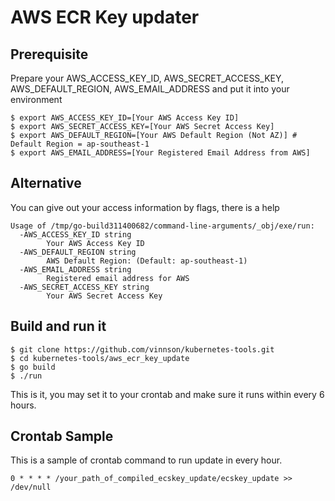 # AWS ECR Key updater

## Prerequisite
Prepare your AWS_ACCESS_KEY_ID, AWS_SECRET_ACCESS_KEY, AWS_DEFAULT_REGION, AWS_EMAIL_ADDRESS and put it into your environment
```
$ export AWS_ACCESS_KEY_ID=[Your AWS Access Key ID]
$ export AWS_SECRET_ACCESS_KEY=[Your AWS Secret Access Key]
$ export AWS_DEFAULT_REGION=[Your AWS Default Region (Not AZ)] # Default Region = ap-southeast-1
$ export AWS_EMAIL_ADDRESS=[Your Registered Email Address from AWS]
```

## Alternative
You can give out your access information by flags, there is a help
```
Usage of /tmp/go-build311400682/command-line-arguments/_obj/exe/run:
  -AWS_ACCESS_KEY_ID string
    	Your AWS Access Key ID
  -AWS_DEFAULT_REGION string
    	AWS Default Region: (Default: ap-southeast-1)
  -AWS_EMAIL_ADDRESS string
    	Registered email address for AWS
  -AWS_SECRET_ACCESS_KEY string
    	Your AWS Secret Access Key
```

## Build and run it
```
$ git clone https://github.com/vinnson/kubernetes-tools.git
$ cd kubernetes-tools/aws_ecr_key_update
$ go build
$ ./run
```

This is it, you may set it to your crontab and make sure it runs within every 6 hours.

## Crontab Sample
This is a sample of crontab command to run update in every hour.
```
0 * * * * /your_path_of_compiled_ecskey_update/ecskey_update >> /dev/null
```
